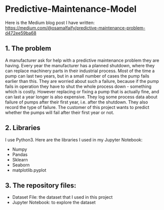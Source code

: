 # Predictive-Maintenance-Model
Here is the Medium blog post I have written: https://medium.com/@osamalfaify/predictive-maintenance-problem-d472ee59ba68
## 1. The problem

A manufacturer ask for help with a predictive maintenance problem they are having. Every year the manufacturer has a planned shutdown, where they can replace machinery parts in their industrial process. Most of the time a pump can last two years, but in a small number of cases the pump fails earlier than this. They are worried about such a failure, because if the pump fails in operation they have to shut the whole process down - something which is costly. However replacing or fixing a pump that is actually fine, and can last a year longer is also expensive. They log some process data about failure of pumps after their first year, i.e. after the shutdown. They also record the type of failure. The customer of this project wants to predict whether the pumps will fail after their first year or not.
## 2. Libraries

I use Python3. Here are the libraries I used in my Jupyter Notebook:
- Numpy
- Pandas
- Sklearn
- Seaborn
- matplotlib.pyplot

## 3. The repository files:
- Dataset File: the dataset that I used in this project
- Jupyter Notebook: to explore the dataset
